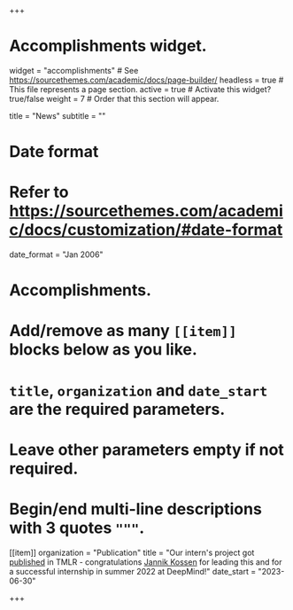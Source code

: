 +++
# Accomplishments widget.
widget = "accomplishments"  # See https://sourcethemes.com/academic/docs/page-builder/
headless = true  # This file represents a page section.
active = true  # Activate this widget? true/false
weight = 7  # Order that this section will appear.

title = "News"
subtitle = ""

# Date format
#   Refer to https://sourcethemes.com/academic/docs/customization/#date-format
date_format = "Jan 2006"

# Accomplishments.
#   Add/remove as many `[[item]]` blocks below as you like.
#   `title`, `organization` and `date_start` are the required parameters.
#   Leave other parameters empty if not required.
#   Begin/end multi-line descriptions with 3 quotes `"""`.

[[item]]
  organization = "Publication"
  title = "Our intern's project got [published](https://openreview.net/forum?id=Gbu1bHQhEL) in TMLR - congratulations [Jannik Kossen](https://www.jlko.eu/) for leading this and for a successful internship in summer 2022 at DeepMind!"
  date_start = "2023-06-30"

+++
